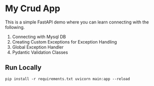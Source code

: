 # My Crud App
This is a simple FastAPI demo where you can learn connecting with the following.
1. Connecting with Mysql DB
2. Creating Custom Exceptions for Exception Handling
3. Global Exception Handler
4. Pydantic Validation Classes

## Run Locally
```commandline
pip install -r requirements.txt uvicorn main:app --reload
```